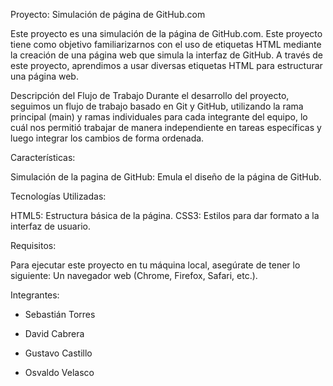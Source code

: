 Proyecto: Simulación de página de GitHub.com

Este proyecto es una simulación de la página de GitHub.com. Este proyecto tiene como objetivo familiarizarnos con el uso de etiquetas HTML mediante la creación de una página web 
que simula la interfaz de GitHub. A través de este proyecto, aprendimos a usar diversas etiquetas HTML para estructurar una página web.

Descripción del Flujo de Trabajo
Durante el desarrollo del proyecto, seguimos un flujo de trabajo basado en Git y GitHub, utilizando la rama principal (main) y 
ramas individuales para cada integrante del equipo, lo cuál nos permitió trabajar de manera independiente en tareas específicas y luego integrar los cambios de forma ordenada.


Características:

Simulación de la pagina de GitHub: Emula el diseño de la página de GitHub.

Tecnologías Utilizadas:

HTML5: Estructura básica de la página.
CSS3: Estilos para dar formato a la interfaz de usuario.

Requisitos:

Para ejecutar este proyecto en tu máquina local, asegúrate de tener lo siguiente:
Un navegador web (Chrome, Firefox, Safari, etc.).

Integrantes:

- Sebastián Torres

- David Cabrera

- Gustavo Castillo

- Osvaldo Velasco

